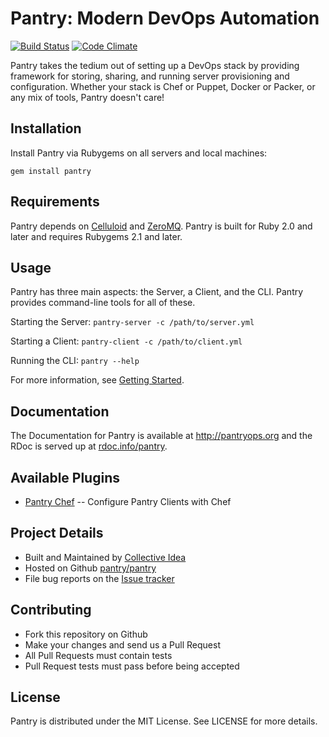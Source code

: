 Pantry: Modern DevOps Automation
================================

[![Build Status](https://travis-ci.org/pantry/pantry.png)](https://travis-ci.org/pantry/pantry) [![Code Climate](https://codeclimate.com/github/pantry/pantry.png)](https://codeclimate.com/github/pantry/pantry)

Pantry takes the tedium out of setting up a DevOps stack by providing framework for storing, sharing, and running server provisioning and configuration. Whether your stack is Chef or Puppet, Docker or Packer, or any mix of tools, Pantry doesn't care!

## Installation

Install Pantry via Rubygems on all servers and local machines:

    gem install pantry

## Requirements

Pantry depends on [Celluloid](http://celluloid.io) and [ZeroMQ](http://zeromq.org/). Pantry is built for Ruby 2.0 and later and requires Rubygems 2.1 and later.

## Usage

Pantry has three main aspects: the Server, a Client, and the CLI. Pantry provides command-line tools for all of these.

Starting the Server: `pantry-server -c /path/to/server.yml`

Starting a Client: `pantry-client -c /path/to/client.yml`

Running the CLI: `pantry --help`

For more information, see [Getting Started](http://pantryops.org/getting_started.html).

## Documentation

The Documentation for Pantry is available at http://pantryops.org and the RDoc is served up at [rdoc.info/pantry](http://rubydoc.info/github/pantry/pantry/master/frames).

## Available Plugins

* [Pantry Chef](https://github.com/pantry/pantry-chef) -- Configure Pantry Clients with Chef

## Project Details

* Built and Maintained by [Collective Idea](http://collectiveidea.com)
* Hosted on Github [pantry/pantry](https://github.com/pantry/pantry)
* File bug reports on the [Issue tracker](https://github.com/pantry/pantry/issues)

## Contributing

* Fork this repository on Github
* Make your changes and send us a Pull Request
* All Pull Requests must contain tests
* Pull Request tests must pass before being accepted

## License

Pantry is distributed under the MIT License. See LICENSE for more details.

